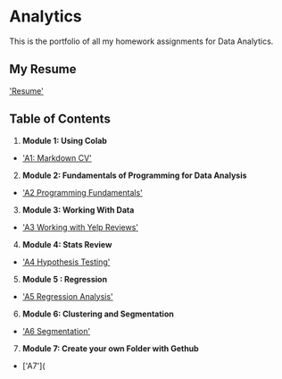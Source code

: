 # Analytics
This is the portfolio of all my homework assignments for Data Analytics.

## My Resume

['Resume'](https://colab.research.google.com/drive/1J4jmozrRG5nECQM6tIKDipDnHzt_N97q?usp=sharing)

## Table of Contents
1. **Module 1: Using Colab**
 - ['A1: Markdown CV'](https://colab.research.google.com/drive/1LqEVHC0JEMJYXWiAWtwAbrZDGNQGiYdQ?usp=sharing)

2. **Module 2: Fundamentals of Programming for Data Analysis**
 - ['A2 Programming Fundamentals'](https://colab.research.google.com/drive/1LqEVHC0JEMJYXWiAWtwAbrZDGNQGiYdQ?usp=sharing)

3. **Module 3: Working With Data**
- ['A3 Working with Yelp Reviews'](https://colab.research.google.com/drive/1IiUa8z6Yv7LDUXF5Mzfxf7rvM_6Q_MDc?usp=sharing)

4. **Module 4: Stats Review**
- ['A4 Hypothesis Testing'](https://colab.research.google.com/drive/1xFv35fItNLzTG4tOXFnzauQDXpvjeg3d?usp=sharing)

5. **Module 5 : Regression**
- ['A5 Regression Analysis'](https://colab.research.google.com/drive/1WHvKyg0Ote3YlucRcBRFP8tSJCDZEJtP?usp=sharing)

6. **Module 6: Clustering and Segmentation**
- ['A6 Segmentation'](https://colab.research.google.com/drive/1QncVx5ykNB8jVijwQy4Gf_EDhueQyOR2?usp=sharing)

7. **Module 7: Create your own Folder with Gethub**
- ['A7'](
